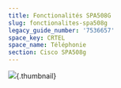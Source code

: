 ```yaml
---
title: Fonctionalités SPA508G
slug: fonctionalites-spa508g
legacy_guide_number: '7536657'
space_key: CRTEL
space_name: Téléphonie
section: Cisco SPA508g
---
```


![](/plugins/servlet/confluence/placeholder/unknown-macro?name=includeplus&locale=en_GB&version=2){.thumbnail}
